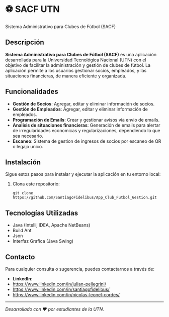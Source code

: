 # ⚽ SACF UTN
Sistema Administrativo para Clubes de Fútbol (SACF)

## Descripción

**Sistema Administrativo para Clubes de Fútbol (SACF)** es una aplicación desarrollada para la Universidad Tecnológica Nacional (UTN) con el objetivo de facilitar la administración y gestión de clubes de fútbol. La aplicación permite a los usuarios gestionar socios, empleados, y las situaciones financieras, de manera eficiente y organizada.

## Funcionalidades

- **Gestión de Socios**: Agregar, editar y eliminar información de socios.
- **Gestión de Empleados**: Agregar, editar y eliminar información de empleados.
- **Programación de Emails**: Crear y gestionar avisos via envio de emails.
- **Analisis de situaciones financieras**: Generación de emails para alertar de irregularidades economicas y regularizaciones, dependiendo lo que sea necesario.
- **Escaneo**: Sistema de gestion de ingresos de socios por escaneo de QR o legajo unico.



## Instalación

Sigue estos pasos para instalar y ejecutar la aplicación en tu entorno local:

1. Clona este repositorio:
    ```
    git clone https://github.com/SantiagoFidelibus/App_Club_Futbol_Gestion.git
    ```

## Tecnologías Utilizadas

- Java (Intellij IDEA, Apache NetBeans)
- Build Ant
- Json
- Interfaz Grafica (Java Swing)

## Contacto

Para cualquier consulta o sugerencia, puedes contactarnos a través de:

- **LinkedIn**:
- https://www.linkedin.com/in/julian-pellegrini/
- https://www.linkedin.com/in/santiagofidelibus/
- https://www.linkedin.com/in/nicolas-leonel-cordes/

---

*Desarrollado con ❤️ por estudiantes de la UTN.*
